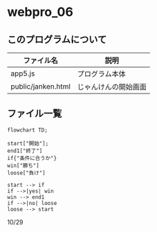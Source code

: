 # webpro_06
## このプログラムについて
ファイル名 | 説明
-|-
app5.js | プログラム本体
public/janken.html | じゃんけんの開始画面


## ファイル一覧
```mermaid
flowchart TD;

start["開始"];
end1["終了"]
if{"条件に合うか"}
win["勝ち"]
loose["負け"]

start --> if
if -->|yes| win
win --> end1
if -->|no| loose
loose --> start
```
10/29
                                                                                                                                                                                                                                                                                                                                                                                                                                                                                                                    